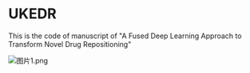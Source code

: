 # UKEDR

This is the code of manuscript of "A Fused Deep Learning Approach to Transform Novel Drug Repositioning"

![[图片1.png](https://github.com/LiKun8732/UKEDR/blob/main/%E5%9B%BE%E7%89%871.png)]()
